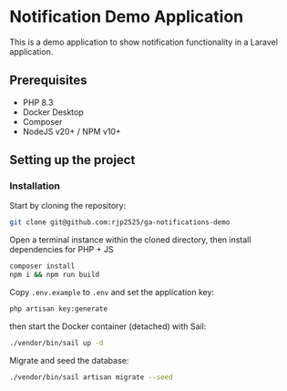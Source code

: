 # Notification Demo Application

This is a demo application to show notification functionality in a Laravel application.

## Prerequisites

- PHP 8.3
- Docker Desktop
- Composer
- NodeJS v20+ / NPM v10+

## Setting up the project

### Installation

Start by cloning the repository:
```sh
git clone git@github.com:rjp2525/ga-notifications-demo
```

Open a terminal instance within the cloned directory, then install dependencies for PHP + JS
```sh
composer install
npm i && npm run build
```

Copy `.env.example` to `.env` and set the application key:
```sh
php artisan key:generate
```
then start the Docker container (detached) with Sail:
```sh
./vendor/bin/sail up -d
```
Migrate and seed the database:
```sh
./vendor/bin/sail artisan migrate --seed
```

